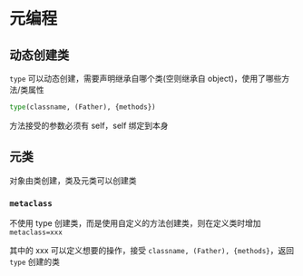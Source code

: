 # 元编程

## 动态创建类

`type` 可以动态创建，需要声明继承自哪个类(空则继承自 object)，使用了哪些方法/类属性

```python
type(classname, (Father), {methods})
```

方法接受的参数必须有 self，self 绑定到本身

## 元类

对象由类创建，类及元类可以创建类

### `metaclass`

不使用 type 创建类，而是使用自定义的方法创建类，则在定义类时增加`metaclass=xxx`

其中的 xxx 可以定义想要的操作，接受 `classname, (Father), {methods}`，返回 `type` 创建的类
